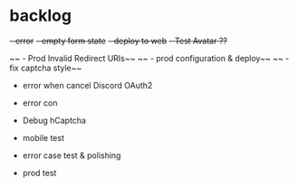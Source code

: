 
# backlog

~~- error~~
~~- empty form state~~
~~- deploy to web~~
~~- Test Avatar ??~~

~~ - Prod Invalid Redirect URIs~~ 
~~ - prod configuration & deploy~~ 
~~ - fix captcha style~~ 

- error when cancel Discord OAuth2
- error con

- Debug hCaptcha
- mobile test

- error case test & polishing



- prod test